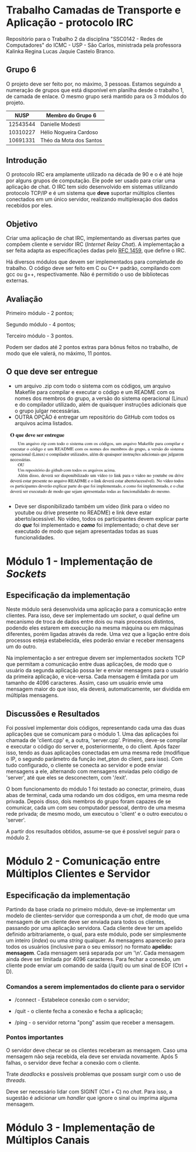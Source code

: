 # Trabalho Camadas de Transporte e Aplicação - protocolo IRC

Repositório para o Trabalho 2 da disciplina "SSC0142 - Redes de Computadores" do ICMC - USP - São Carlos, ministrada pela professora Kalinka Regina Lucas Jaquie Castelo Branco.

## Grupo 6
  O projeto deve ser feito por, no máximo, 3 pessoas. Estamos seguindo a numeração de grupos que está disponível em planilha desde o trabalho 1, de camada de enlace.
  O mesmo grupo será mantido para os 3 módulos do projeto.

| **NUSP** | **Membro do Grupo 6**    |
|----------|--------------------------|
| 12543544 | Danielle Modesti         |
| 10310227 | Hélio Nogueira Cardoso   |
| 10691331 | Théo da Mota dos Santos  |

## Introdução
  O protocolo IRC era amplamente utilizado na década de 90 e o é até hoje por alguns grupos de computação. Ele pode ser usado para criar uma aplicação de chat.
  O IRC tem sido desenvolvido em sistemas utilizando protocolo TCP/IP e é um sistema que **deve** suportar múltiplos clientes conectados em um único servidor, realizando multiplexação dos dados recebidos por eles.

## Objetivo
  Criar uma aplicação de chat IRC, implementando as diversas partes que compõem cliente e servidor IRC (*Internet Relay Chat*). 
  A implementação a ser feita adapta as especificações dadas pelo [RFC 1459](https://datatracker.ietf.org/doc/html/rfc1459), que define o IRC.

  Há diversos módulos que devem ser implementados para completude do trabalho. O código deve ser feito em C ou C++ padrão, compilando com gcc ou g++, respectivamente. Não é permitido o uso de bibliotecas externas.

## Avaliação
  Primeiro módulo - 2 pontos;
  
  Segundo módulo - 4 pontos;
  
  Terceiro módulo - 3 pontos.

  Podem ser dados até 2 pontos extras para bônus feitos no trabalho, de modo que ele valerá, no máximo, 11 pontos.

  
## O que deve ser entregue
- um arquivo .zip com todo o sistema com os códigos, um arquivo Makefile para compilar e executar o código e um README com os nomes dos membros do grupo, a versão do sistema operacional (Linux) e do compilador utilizado, além de quaisquer instruções adicionais que o grupo julgar necessárias.
- OUTRA OPÇÃO é entregar um repositório do GitHub com todos os arquivos acima listados.
  
![What should be delivered](/especification/what_to_deliver.png)

- Deve ser disponibilizado também um vídeo (link para o vídeo no youtube ou drive presente no README) e link deve estar aberto/acessível. No vídeo, todos os participantes devem explicar parte do ***que*** foi implementado e ***como*** foi implementado; o chat deve ser executado de modo que sejam apresentadas todas as suas funcionalidades.

# Módulo 1 - Implementação de *Sockets*
## Especificação da implementação
  Neste módulo será desenvolvida uma aplicação para a comunicação entre clientes. Para isso, deve ser implementado um *socket*, o qual define um mecanismo de troca de dados entre dois ou mais processos distintos, podendo eles estarem em execução na mesma máquina ou em máquinas diferentes, porém ligadas através da rede. Uma vez que a ligação entre dois processos esteja estabelecida, eles poderão enviar e receber mensagens um do outro.

  Na implementação a ser entregue devem ser implementados *sockets* TCP que permitam a comunicação entre duas aplicações, de modo que o usuário da segunda aplicação possa ler e enviar mensagens para o usuário da primeira aplicação, e vice-versa.
  Cada mensagem é limitada por um tamanho de 4096 caracteres. Assim, caso um usuário envie uma mensagem maior do que isso, ela deverá, automaticamente, ser dividida em múltiplas mensagens.

## Discussões e Resultados
  Foi possível implementar dois códigos, representando cada uma das duas aplicações que se comunicam para o módulo 1. Uma das aplicações foi chamada de 'client.cpp' e, a outra, 'server.cpp'. Primeiro, deve-se compilar e executar o código do server e, posteriormente, o do client. Após fazer isso, tendo as duas aplicações conectadas em uma mesma rede (modifique o IP, o segundo parâmetro da função inet_pton do client, para isso). Com tudo configurado, o cliente se conecta ao servidor e pode enviar mensagens a ele, alternando com mensagens enviadas pelo código de 'server', até que eles se desconectem, com '/exit'.

  O bom funcionamento do módulo 1 foi testado ao conectar, primeiro, duas abas de terminal, cada uma rodando um dos códigos, em uma mesma rede privada. Depois disso, dois membros do grupo foram capazes de se comunicar, cada um com seu computador pessoal, dentro de uma mesma rede privada; de mesmo modo, um executou o 'client' e o outro executou o 'server'. 

  A partir dos resultados obtidos, assume-se que é possível seguir para o módulo 2.

# Módulo 2 - Comunicação entre Múltiplos Clientes e Servidor
## Especificação da implementação
  Partindo da base criada no primeiro módulo, deve-se implementar um modelo de clientes-servidor que corresponda a um *chat*, de modo que uma mensagem de um cliente deve ser enviada para todos os clientes, passando por uma aplicação servidora.
  Cada cliente deve ter um apelido definido arbitrariamente, o qual, para este módulo, pode ser simplesmente um inteiro (*index*) ou uma *string* qualquer. As mensagens aparecerão para todos os usuários (inclusive para o seu emissor) no formato **apelido: mensagem**. Cada mensagem será separada por um '\n'. Cada mensagem ainda deve ser limitada por 4096 caracteres.
  Para fechar a conexão, um cliente pode enviar um comando de saída (/quit) ou um sinal de EOF (Ctrl + D).
  
### Comandos a serem implementados do cliente para o servidor
- /connect - Estabelece conexão com o servidor;

- /quit - o cliente fecha a conexão e fecha a aplicação;

- /ping - o servidor retorna "pong" assim que receber a mensagem.

### Pontos importantes
  O servidor deve checar se os clientes receberam as mensagem. Caso uma mensagem não seja recebida, ela deve ser enviada novamente. Após 5 falhas, o servidor deve fechar a conexão com o cliente.
  
  Trate *deadlocks* e possíveis problemas que possam surgir com o uso de *threads*. 

  Deve ser necessário lidar com SIGINT (Ctrl + C) no *chat*. Para isso, a sugestão é adicionar um *handler* que ignore o sinal ou imprima alguma mensagem.

# Módulo 3 - Implementação de Múltiplos Canais
  
